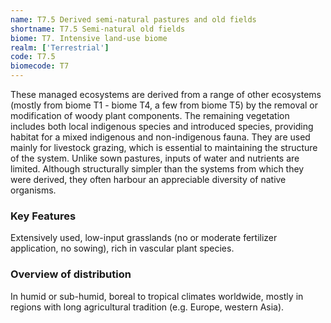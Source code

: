 ```yaml
---
name: T7.5 Derived semi-natural pastures and old fields
shortname: T7.5 Semi-natural old fields
biome: T7. Intensive land-use biome
realm: ['Terrestrial']
code: T7.5
biomecode: T7
---
```


These managed ecosystems are derived from a range of other ecosystems (mostly from biome T1 - biome T4, a few from biome T5) by the removal or modification of woody plant components. The remaining vegetation includes both local indigenous species and introduced species, providing habitat for a mixed indigenous and non-indigenous fauna. They are used mainly for livestock grazing, which is essential to maintaining the structure of the system. Unlike sown pastures, inputs of water and nutrients are limited. Although structurally simpler than the systems from which they were derived, they often harbour an appreciable diversity of native organisms.

### Key Features

Extensively used, low-input grasslands (no or moderate fertilizer application, no sowing), rich in vascular plant species.

### Overview of distribution

In humid or sub-humid, boreal to tropical climates worldwide, mostly in regions with long agricultural tradition (e.g. Europe, western Asia).
